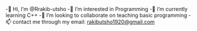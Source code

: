 -👋 Hi, I’m @Rrakib-utsho
-👀 I’m interested in Programming
-🌱 I’m currently learning C++
-💞️ I’m looking to collaborate on teaching basic programming
-📫 contact me through my email: rakibutsho1920@gmail.com
